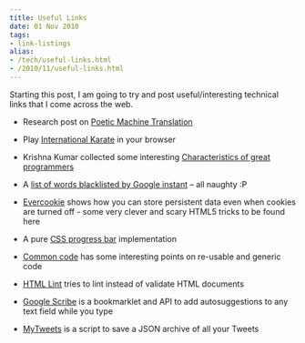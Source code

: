 ```yaml
---
title: Useful Links
date: 01 Nov 2010
tags: 
- link-listings
alias:
- /tech/useful-links.html
- /2010/11/useful-links.html
---
```


Starting this post, I am going to try and post useful/interesting technical 
links that I come across the web.

<!-- break here -->

* Research post on <a href="http://googleresearch.blogspot.com/2010/10/poetic-machine-translation.html">Poetic Machine Translation</a>

* Play <a href="http://www.international-karate.de.vu/">International Karate</a> in your browser

* Krishna Kumar collected some interesting <a href="http://www.thoughtclusters.com/2010/09/characteristics-of-great-programmers/">Characteristics of great programmers</a>

* A <a href="http://www.2600.com/googleblacklist/">list of words blacklisted by Google instant</a> – all naughty :P

* <a href="http://samy.pl/evercookie/">Evercookie</a> shows how you can store persistent data even when cookies are turned off - some very clever and scary HTML5 tricks to be found here

* A pure <a href="http://ivan.ly/ui/">CSS progress bar</a> implementation

* <a href="http://cargowire.net/articles/commoncode">Common code</a> has some interesting points on re-usable and generic code

* <a href="http://lint.brihten.com/html/">HTML Lint</a> tries to lint instead of validate HTML documents

* <a href="http://scribe.googlelabs.com/">Google Scribe</a> is a bookmarklet and API to add autosuggestions to any text field while you type

* <a href="http://github.com/philgyford/mytweets#readme">MyTweets</a> is a script to save a JSON archive of all your Tweets